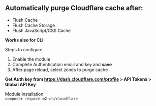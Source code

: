 ## Automatically purge Cloudflare cache after:
- Flush Cache
- Flush Cache Storage
- Flush JavaScript/CSS Cache

**Works also for CLI**

Steps to configure
1) Enable the module
2) Complete Authentication email and key and **save**
3) After page reload, select zones to purge cache

**Get Auth key from https://dash.cloudflare.com/profile > API Tokens > Global API Key**

Module installation <br />
`composer require m2-oh/cloudflare`

